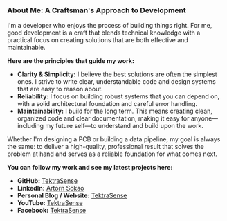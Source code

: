 ### **About Me: A Craftsman's Approach to Development**

I'm a developer who enjoys the process of building things right. For me, good development is a craft that blends technical knowledge with a practical focus on creating solutions that are both effective and maintainable.

**Here are the principles that guide my work:**

* **Clarity & Simplicity:** I believe the best solutions are often the simplest ones. I strive to write clear, understandable code and design systems that are easy to reason about.
* **Reliability:** I focus on building robust systems that you can depend on, with a solid architectural foundation and careful error handling.
* **Maintainability:** I build for the long term. This means creating clean, organized code and clear documentation, making it easy for anyone—including my future self—to understand and build upon the work.

Whether I'm designing a PCB or building a data pipeline, my goal is always the same: to deliver a high-quality, professional result that solves the problem at hand and serves as a reliable foundation for what comes next.

**You can follow my work and see my latest projects here:**

  * **GitHub:** [TektraSense](https://github.com/TektraSense)
  * **LinkedIn:** [Artorn Sokao](https://www.linkedin.com/in/artrony/)
  * **Personal Blog / Website:** [TektraSense](https://www.tektrasense.com)
  * **YouTube:** [TektraSense](https://www.youtube.com/@TektraSense)
  * **Facebook:** [TektraSense](https://www.facebook.com/tektrasense/)